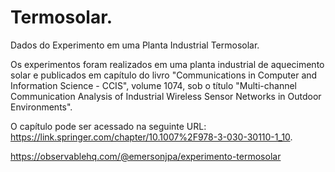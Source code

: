 # Termosolar.

Dados do Experimento em uma Planta Industrial Termosolar.

Os experimentos foram realizados em uma planta industrial de aquecimento solar e publicados em capítulo do livro "Communications in Computer and Information Science - CCIS", volume 1074, sob o título "Multi-channel Communication Analysis of Industrial Wireless Sensor Networks in Outdoor Environments".

O capítulo pode ser acessado na seguinte URL: https://link.springer.com/chapter/10.1007%2F978-3-030-30110-1_10.

https://observablehq.com/@emersonjpa/experimento-termosolar
